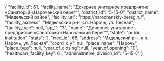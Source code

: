 {
    "facility_id": 61,
    "facility_name": "Дочернее унитарное предприятие «Санаторий «Нарочанский берег“",
    "district_id": "5-15-0",
    "district_name": "Мядельский район",
    "facility_url": "https:\/\/narochanskiy-bereg.ru\/",
    "facility_address": "Мядельский р-н, к.п. Нарочь, ул. Лесная",
    "facility_type": null,
    "ap_1": "3",
    "name": "Дочернее унитарное предприятие «Санаторий «Нарочанский берег“",
    "state": "public institution",
    "stats": [],
    "med_id": 66,
    "address": "Мядельский р-н, к.п. Нарочь, ул. Лесная",
    "coord_x_y": null,
    "place_name": "Нарочь",
    "place_type": null,
    "year_of_closing": null,
    "year_of_opening": "0",
    "healthcare_facility_key": 61,
    "administrative_division_id": "5-15-0"
}